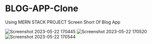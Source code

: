 # BLOG-APP-Clone
Using MERN STACK PROJECT
Screen Short Of Blog App

![Screenshot 2023-05-22 170445](https://github.com/SouravKrGupta/BLOG-APP-Clone/assets/89971045/99114556-180b-4638-8eb7-6e8aedf85da0)
![Screenshot 2023-05-22 170520](https://github.com/SouravKrGupta/BLOG-APP-Clone/assets/89971045/73de85eb-a789-4b47-a28d-fe36d27c3434)
![Screenshot 2023-05-22 170544](https://github.com/SouravKrGupta/BLOG-APP-Clone/assets/89971045/c3b33b87-1ece-4608-abc5-6a971412c3a9)
